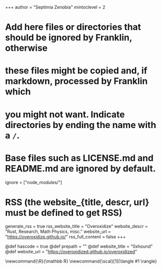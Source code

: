 <!--
Add here global page variables to use throughout your website.
-->
+++
author = "Septimia Zenobia"
mintoclevel = 2

# Add here files or directories that should be ignored by Franklin, otherwise
# these files might be copied and, if markdown, processed by Franklin which
# you might not want. Indicate directories by ending the name with a `/`.
# Base files such as LICENSE.md and README.md are ignored by default.
ignore = ["node_modules/"]

# RSS (the website_{title, descr, url} must be defined to get RSS)
generate_rss = true
rss_website_title = "Overoxidize"
website_descr = "Rust, Research, Math Physics, misc."
website_url   = "https://overoxidize.github.io/"
rss_full_content = false
+++

@def hascode = true
@def prepath = ""
@def website_title = "0xhound" 
@def website_url = "https://overoxidized.github.io/overoxidized"
<!--
Add here global latex commands to use throughout your pages.
-->
\newcommand{\R}{\mathbb R}
\newcommand{\scal}[1]{\langle #1 \rangle}
